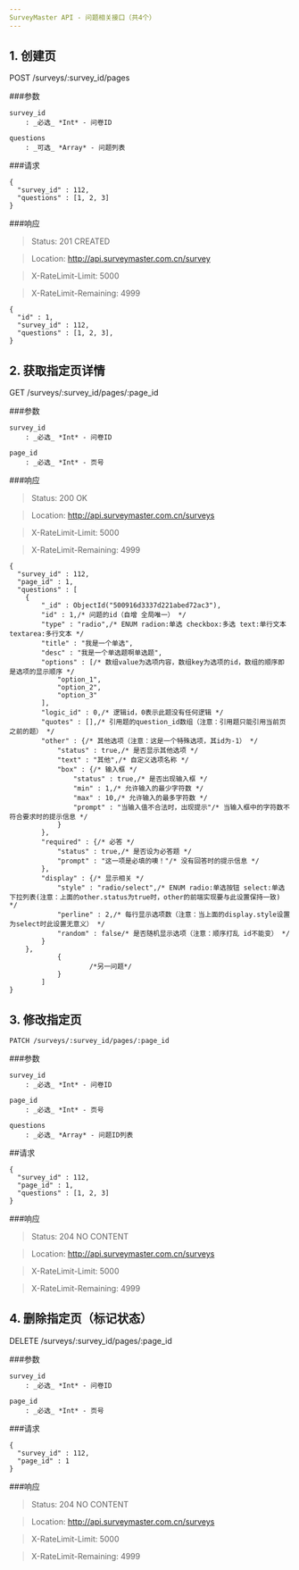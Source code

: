 ```yaml
---
SurveyMaster API - 问题相关接口（共4个）
---
```


<h2 id="p1">1. 创建页</h2>
	POST /surveys/:survey_id/pages

###参数

	survey_id
		: _必选_ *Int* - 问卷ID

	questions
		: _可选_ *Array* - 问题列表

###请求

	{
	  "survey_id" : 112,
	  "questions" : [1, 2, 3]
	}

###响应

> Status: 201 CREATED

> Location: http://api.surveymaster.com.cn/survey

> X-RateLimit-Limit: 5000

> X-RateLimit-Remaining: 4999

	{
	  "id" : 1,
	  "survey_id" : 112,
	  "questions" : [1, 2, 3],
	}

<h2 id="p2">2. 获取指定页详情</h2>
	GET /surveys/:survey_id/pages/:page_id

###参数

	survey_id
		: _必选_ *Int* - 问卷ID

	page_id
		: _必选_ *Int* - 页号

###响应

> Status: 200 OK

> Location: http://api.surveymaster.com.cn/surveys

> X-RateLimit-Limit: 5000

> X-RateLimit-Remaining: 4999

	{
	  "survey_id" : 112,
	  "page_id" : 1,
	  "questions" : [
		{
			"_id" : ObjectId("500916d3337d221abed72ac3"),
			"id" : 1,/* 问题的id（自增 全局唯一） */
			"type" : "radio",/* ENUM radion:单选 checkbox:多选 text:单行文本 textarea:多行文本 */
			"title" : "我是一个单选",
			"desc" : "我是一个单选题啊单选题",
			"options" : [/* 数组value为选项内容，数组key为选项的id，数组的顺序即是选项的显示顺序 */
				"option_1",
				"option_2",
				"option_3"
			],
			"logic_id" : 0,/* 逻辑id，0表示此题没有任何逻辑 */
			"quotes" : [],/* 引用题的question_id数组（注意：引用题只能引用当前页之前的题） */
			"other" : {/* 其他选项（注意：这是一个特殊选项，其id为-1） */
				"status" : true,/* 是否显示其他选项 */
				"text" : "其他",/* 自定义选项名称 */
				"box" : {/* 输入框 */
					"status" : true,/* 是否出现输入框 */
					"min" : 1,/* 允许输入的最少字符数 */
					"max" : 10,/* 允许输入的最多字符数 */
					"prompt" : "当输入值不合法时，出现提示"/* 当输入框中的字符数不符合要求时的提示信息 */
				}
			},
			"required" : {/* 必答 */
				"status" : true,/* 是否设为必答题 */
				"prompt" : "这一项是必填的噢！"/* 没有回答时的提示信息 */
			},
			"display" : {/* 显示相关 */
				"style" : "radio/select",/* ENUM radio:单选按钮 select:单选下拉列表(注意：上面的other.status为true时，other的前端实现要与此设置保持一致) */
				"perline" : 2,/* 每行显示选项数（注意：当上面的display.style设置为select时此设置无意义） */
				"random" : false/* 是否随机显示选项（注意：顺序打乱 id不能变） */
			}
		},
                {
                        /*另一问题*/
                }
            ]
	}

<h2 id="p3">3. 修改指定页</h2>

	PATCH /surveys/:survey_id/pages/:page_id

###参数

	survey_id
		: _必选_ *Int* - 问卷ID

	page_id
		: _必选_ *Int* - 页号

	questions
		: _必选_ *Array* - 问题ID列表

##请求

	{
	  "survey_id" : 112,
	  "page_id" : 1,
	  "questions" : [1, 2, 3]
	}

###响应

>Status: 204 NO CONTENT

> Location: http://api.surveymaster.com.cn/surveys

> X-RateLimit-Limit: 5000

> X-RateLimit-Remaining: 4999

<h2 id="p4">4. 删除指定页（标记状态）</h2>
	DELETE /surveys/:survey_id/pages/:page_id

###参数

	survey_id
		: _必选_ *Int* - 问卷ID

	page_id
		: _必选_ *Int* - 页号

###请求

	{
	  "survey_id" : 112,
	  "page_id" : 1
	}

###响应

> Status: 204 NO CONTENT

> Location: http://api.surveymaster.com.cn/surveys

> X-RateLimit-Limit: 5000

> X-RateLimit-Remaining: 4999
